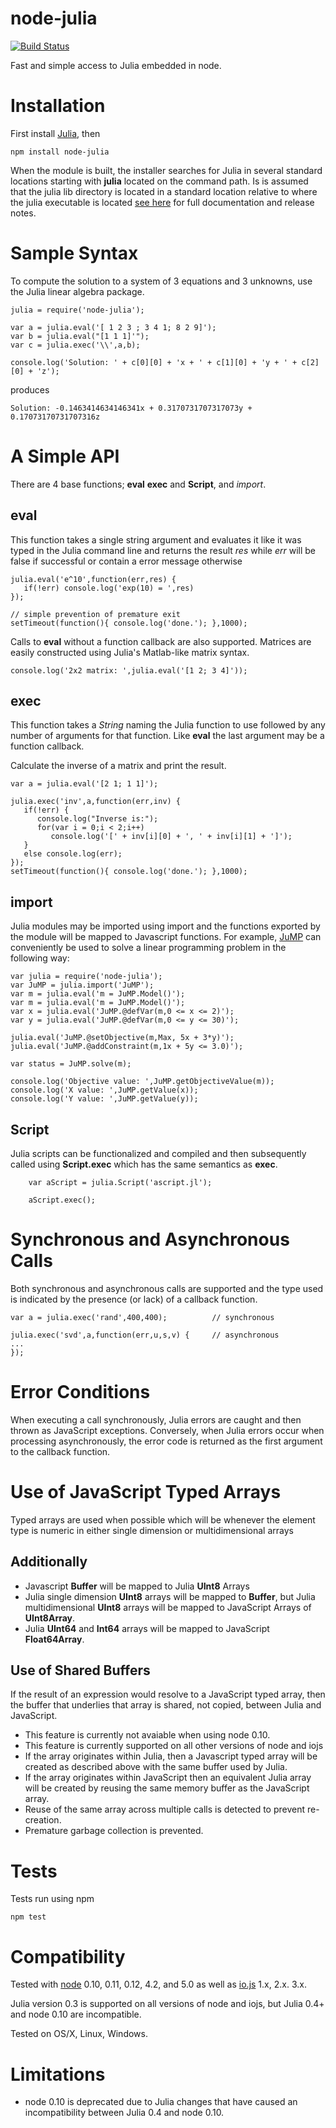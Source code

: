node-julia
==========

[![Build Status](https://travis-ci.org/waTeim/node-julia.svg?branch=master)](https://travis-ci.org/waTeim/node-julia)

Fast and simple access to Julia embedded in node.

# Installation

First install [Julia](http://julialang.org/), then

    npm install node-julia

When the module is built, the installer searches for Julia in several
standard locations starting with **julia** located on the command path.
Is is assumed that the julia lib directory is located in a standard location
relative to where the julia executable is located [see here](http://node-julia.readme.io/)
for full documentation and release notes.

# Sample Syntax

To compute the solution to a system of 3 equations and 3 unknowns, use the Julia
linear algebra package.

    julia = require('node-julia');

    var a = julia.eval('[ 1 2 3 ; 3 4 1; 8 2 9]');
    var b = julia.eval("[1 1 1]'");
    var c = julia.exec('\\',a,b);

    console.log('Solution: ' + c[0][0] + 'x + ' + c[1][0] + 'y + ' + c[2][0] + 'z');

produces

    Solution: -0.1463414634146341x + 0.3170731707317073y + 0.17073170731707316z

# A Simple API

There are 4 base functions; **eval** **exec** and **Script**, and *import*.

## eval

This function takes a single string argument and evaluates it like it was typed
in the Julia command line and returns the result *res* while *err* will be false if
successful or contain a error message otherwise

    julia.eval('e^10',function(err,res) {
       if(!err) console.log('exp(10) = ',res)
    });

    // simple prevention of premature exit
    setTimeout(function(){ console.log('done.'); },1000);

Calls to **eval** without a function callback are also supported. Matrices
are easily constructed using Julia's Matlab-like matrix syntax.

    console.log('2x2 matrix: ',julia.eval('[1 2; 3 4]'));

## exec

This function takes a *String* naming the Julia function to use followed by any number of
 arguments for that function.  Like **eval** the last argument may be a function callback.

Calculate the inverse of a matrix and print the result.

    var a = julia.eval('[2 1; 1 1]');

    julia.exec('inv',a,function(err,inv) {
       if(!err) {
          console.log("Inverse is:");
          for(var i = 0;i < 2;i++)
             console.log('[' + inv[i][0] + ', ' + inv[i][1] + ']');
       }
       else console.log(err);
    });
    setTimeout(function(){ console.log('done.'); },1000);

## import

Julia modules may be imported using import and the functions exported by
the module will be mapped to Javascript functions. For example,
[JuMP](http://jump.readthedocs.org/en/latest) can conveniently be
used to solve a linear programming problem in the following way:

    var julia = require('node-julia');
    var JuMP = julia.import('JuMP');
    var m = julia.eval('m = JuMP.Model()');
    var m = julia.eval('m = JuMP.Model()');
    var x = julia.eval('JuMP.@defVar(m,0 <= x <= 2)');
    var y = julia.eval('JuMP.@defVar(m,0 <= y <= 30)');

    julia.eval('JuMP.@setObjective(m,Max, 5x + 3*y)');
    julia.eval('JuMP.@addConstraint(m,1x + 5y <= 3.0)');

    var status = JuMP.solve(m);

    console.log('Objective value: ',JuMP.getObjectiveValue(m));
    console.log('X value: ',JuMP.getValue(x));
    console.log('Y value: ',JuMP.getValue(y));

## Script

Julia scripts can be functionalized and compiled and then subsequently
called using **Script.exec** which has the same semantics as **exec**.

        var aScript = julia.Script('ascript.jl');

        aScript.exec();

# Synchronous and Asynchronous Calls
Both synchronous and asynchronous calls are supported and the type used is
indicated by the presence (or lack) of a callback function.

    var a = julia.exec('rand',400,400);          // synchronous

    julia.exec('svd',a,function(err,u,s,v) {     // asynchronous
    ...
    });

# Error Conditions

When executing a call synchronously, Julia errors are caught and then
thrown as JavaScript exceptions.  Conversely, when Julia errors occur when
processing asynchronously, the error code is returned as the first argument
to the callback function.

# Use of JavaScript Typed Arrays
Typed arrays are used when possible which will be whenever the element
type is numeric in either single dimension or multidimensional arrays

## Additionally
* Javascript **Buffer** will be mapped to Julia **UInt8** Arrays
* Julia single dimension **UInt8** arrays will be mapped to **Buffer**, but
Julia multidimensional **UInt8** arrays will be mapped to JavaScript Arrays
of **UInt8Array**.
* Julia **UInt64** and **Int64** arrays will be mapped to JavaScript
**Float64Array**.

## Use of Shared Buffers
If the result of an expression would resolve to a JavaScript typed array, then
the buffer that underlies that array is shared, not copied, between Julia and JavaScript.
* This feature is currently not avaiable when using node 0.10.
* This feature is currently supported on all other versions of node and iojs
* If the array originates within Julia, then a Javascript typed array will be
created as described above with the same buffer used by Julia.
* If the array originates within JavaScript then an equivalent Julia array will be created
by reusing the same memory buffer as the JavaScript array.
* Reuse of the same array across multiple calls is detected to prevent re-creation.
* Premature garbage collection is prevented.

# Tests
Tests run using npm

    npm test

# Compatibility
Tested with [node](http://nodejs.org/) 0.10, 0.11, 0.12, 4.2, and 5.0 as well as
[io.js](https://iojs.org/) 1.x, 2.x. 3.x.

Julia version 0.3 is supported on all versions of node and iojs, but Julia 0.4+
and node 0.10 are incompatible.

Tested on OS/X, Linux, Windows.

# Limitations

* node 0.10 is deprecated due to Julia changes that have caused an incompatibility
between Julia 0.4 and node 0.10.
